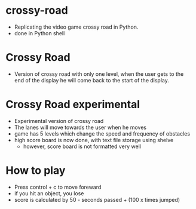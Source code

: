 # crossy-road
- Replicating the video game crossy road in Python.
- done in Python shell
# Crossy Road
- Version of crossy road with only one level, when the user gets to the end of the display he will come back to the start of the display.
# Crossy Road experimental
- Experimental version of crossy road
- The lanes will move towards the user when he moves
- game has 5 levels which change the speed and frequency of obstacles
- high score board is now done, with text file storage using shelve
  - however, score board is not formatted very well
# How to play
- Press control + c to move foreward
- if you hit an object, you lose
- score is calculated by 50 - seconds passed + (100 x times jumped)
